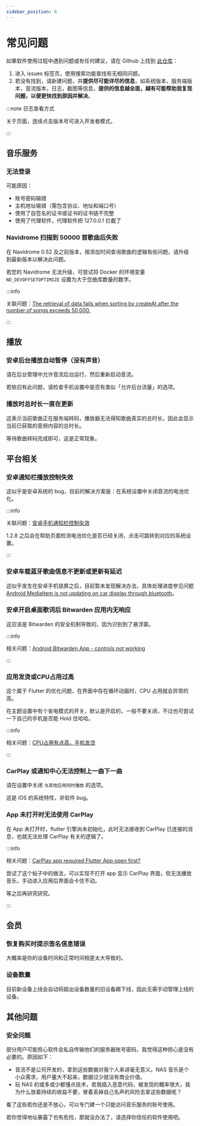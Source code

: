 ```yaml
---
sidebar_position: 6
---
```


# 常见问题

如果软件使用过程中遇到问题或有任何建议，请在 Github 上找到 [此仓库](https://github.com/gitbobobo/StreamMusic)：

1. 进入 issues 标签页，使用搜索功能查找有无相同问题。
2. 若没有找到，请新建问题，并**提供尽可能详尽的信息**，如系统版本，服务端版本，音流版本，日志，截图等信息，**提供的信息越全面，越有可能帮助我复现问题，以便更快找到原因并解决**。

:::note 日志查看方式

关于页面，连续点击版本号可进入开发者模式。

:::

## 音乐服务

### 无法登录

可能原因：

- 账号密码输错
- 主机地址输错（需包含协议、地址和端口号）
- 使用了自签名的证书或证书的证书链不完整
- 使用了代理软件，代理软件把 127.0.0.1 拦截了

### Navidrome 扫描到 50000 首歌曲后失败

在 Navidrome 0.52 及之前版本，按添加时间查询歌曲的逻辑有些问题，请升级到最新版本以解决此问题。

若您的 Navidrome 无法升级，可尝试将 Docker 的环境变量 `ND_DEVOFFSETOPTIMIZE` 设置为大于您曲库数量的数字。

:::info 

关联问题：[The retrieval of data fails when sorting by createAt after the number of songs exceeds 50,000.](https://github.com/navidrome/navidrome/issues/3006)

:::

## 播放

### 安卓后台播放自动暂停（没有声音）

请在后台管理中允许音流后台运行，然后重新启动音流。

若依旧有此问题，请检查手机设置中是否有类似「允许后台流量」的选项。

### 播放时总时长一直在更新

这表示当前歌曲正在服务端转码，播放器无法得知歌曲真实的总时长，因此会显示当前已获取的音频内容的总时长。

等待歌曲转码完成即可，这是正常现象。

## 平台相关

### 安卓通知栏播放控制失效

这似乎是安卓系统的 bug，目前的解决方案是：在系统设置中关闭音流的电池优化。

:::info

关联问题：[安卓手机通知栏控制失效](https://github.com/gitbobobo/StreamMusic/issues/145)

1.2.8 之后会在帮助页面检测电池优化是否已经关闭，点击可跳转到对应的系统设置。

:::

### 安卓车载蓝牙歌曲信息不更新或更新有延迟

这似乎发生在安卓手机锁屏之后，目前暂未发现解决办法，具体处理进度参见问题 [Android MediaItem is not updating on car display through bluetooth](https://github.com/ryanheise/audio_service/issues/908)。

### 安卓开启桌面歌词后 Bitwarden 应用内无响应

这应该是 Bitwarden 的安全机制导致的，因为识别到了悬浮窗。

:::info

相关问题：[Android Bitwarden App - controls not working](https://www.reddit.com/r/Bitwarden/comments/x0jmbr/android_bitwarden_app_controls_not_working/)

:::

### 应用发烫或CPU占用过高

这个属于 Flutter 的优化问题，在界面中存在循环动画时，CPU 占用就会异常的高。

在主题设置中有个省电模式的开关，默认是开启的，一般不要关闭，不过也可尝试一下自己的手机是否能 Hold 住哈哈。

:::info

相关问题：[CPU占用有点高，手机发烫](https://github.com/gitbobobo/StreamMusic/issues/60)

:::

### CarPlay 或通知中心无法控制上一曲下一曲

请在设置中关闭 `与其他应用同时播放` 的选项。

这是 iOS 的系统特性，非软件 bug。

### App 未打开时无法使用 CarPlay

在 App 未打开时，flutter 引擎尚未初始化，此时无法接收到 CarPlay 已连接的消息，也就无法处理 CarPlay 有关的逻辑了。

:::info

相关问题：[CarPlay app required Flutter App open first?](https://github.com/oguzhnatly/flutter_carplay/issues/12)

尝试了这个帖子中的做法，可以实现不打开 app 显示 CarPlay 界面，但无法播放音乐，手动进入应用后界面会卡住不动。

等之后再研究研究。

:::

## 会员

### 恢复购买时提示签名信息错误

大概率是你的设备时间和正常时间相差太大导致的。

### 设备数量

目前新设备上线会自动将超出设备数量的旧设备踢下线，因此无需手动管理上线的设备。

## 其他问题

### 安全问题

部分用户可能担心软件会私自传输他们的服务器账号密码，我觉得这种担心是没有必要的。原因如下：

- 音流不是公司开发的，拿到这些数据对我个人来讲毫无意义。NAS 音乐是个小众需求，用户量大不起来，数据过少就没有商业价值。
- 玩 NAS 的或多或少都懂点技术，若我插入恶意代码，被发现的概率很大，我为什么放着持续的收益不要，冒着丢掉自己名声的风险去拿这些数据呢？

看了这些若你还是不放心，可以专门建一个只能访问音乐服务的账号使用。

若你觉得地址暴露了也有危险，那就没办法了，请选择你信任的软件使用吧。
